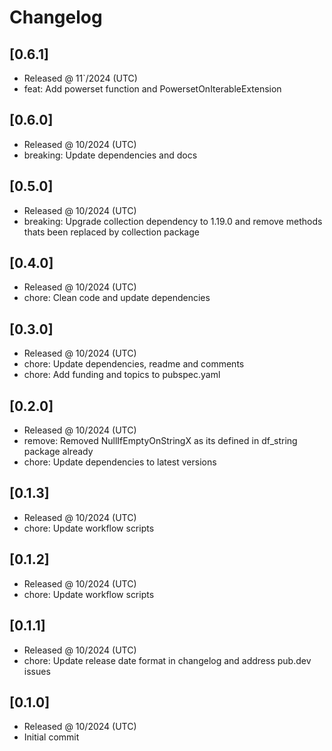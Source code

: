 # Changelog

## [0.6.1]

- Released @ 11`/2024 (UTC)
- feat: Add powerset function and PowersetOnIterableExtension

## [0.6.0]

- Released @ 10/2024 (UTC)
- breaking: Update dependencies and docs

## [0.5.0]

- Released @ 10/2024 (UTC)
- breaking: Upgrade collection dependency to 1.19.0 and remove methods thats been replaced by collection package

## [0.4.0]

- Released @ 10/2024 (UTC)
- chore: Clean code and update dependencies

## [0.3.0]

- Released @ 10/2024 (UTC)
- chore: Update dependencies, readme and comments
- chore: Add funding and topics to pubspec.yaml

## [0.2.0]

- Released @ 10/2024 (UTC)
- remove: Removed NullIfEmptyOnStringX as its defined in df_string package already
- chore: Update dependencies to latest versions

## [0.1.3]

- Released @ 10/2024 (UTC)
- chore: Update workflow scripts

## [0.1.2]

- Released @ 10/2024 (UTC)
- chore: Update workflow scripts

## [0.1.1]

- Released @ 10/2024 (UTC)
- chore: Update release date format in changelog and address pub.dev issues

## [0.1.0]

- Released @ 10/2024 (UTC)
- Initial commit
